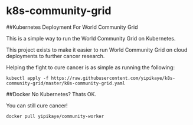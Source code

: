 # k8s-community-grid

##Kubernetes Deployment For World Community Grid

This is a simple way to run the World Community Grid on Kubernetes.

This project exists to make it easier to run World Community Grid on cloud deployments to further cancer research.

Helping the fight to cure cancer is as simple as running the following:
```
kubectl apply -f https://raw.githubusercontent.com/yipikaye/k8s-community-grid/master/k8s-community-grid.yaml
```

##Docker
No Kubernetes? Thats OK.

You can still cure cancer!
```
docker pull yipikaye/community-worker
```